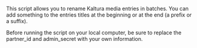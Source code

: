 This script allows you to rename Kaltura media entries in batches. You can add something to the entries titles at the beginning or at the end (a prefix or a suffix). 

Before running the script on your local computer, be sure to replace the partner_id and admin_secret with your own information. 
